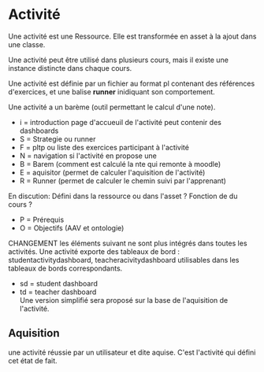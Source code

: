
# Activité

Une activité est une Ressource.
Elle est transformée en asset à la ajout dans une classe.

Une activité peut être utilisé dans plusieurs cours, mais il existe une instance distincte dans chaque cours. 

Une activité  est définie par un fichier au format pl contenant des références d'exercices, et une balise **runner** inidiquant son comportement. 

Une activité a un barème (outil permettant le calcul d'une note).


- i = introduction  page d'accueuil de l'activité peut contenir des dashboards
- S = Strategie  ou runner
- F = pltp ou liste des exercices participant à l'activité
- N = navigation si l'activité en propose une 
- B = Barem (comment est calculé la nte qui remonte à moodle)
- E = aquisitor (permet de calculer l'aquisition de l'activité) 
- R = Runner (permet de calculer le chemin suivi par l'apprenant)

En discution: Défini dans la ressource ou dans l'asset ? Fonction de du cours ? 
- P = Prérequis 
- O = Objectifs (AAV et ontologie)

CHANGEMENT les éléments suivant ne sont plus intégrés dans toutes les activités. 
Une activité exporte des tableaux de bord : studentactivitydashboard, teacheracivitydashboard utilisables dans les tableaux de bords correspondants.
- sd = student dashboard  
- td = teacher dashboard  
Une version simplifié sera proposé sur la base de l'aquisition de l'activité.

## Aquisition

une activité réussie par un utilisateur et dite aquise. C'est l'activité qui défini cet état de fait.




